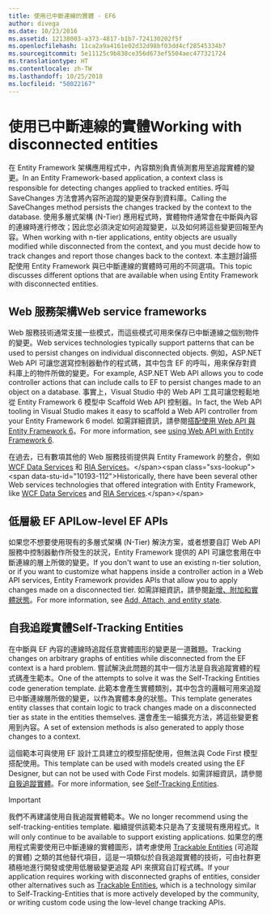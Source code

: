 ```yaml
---
title: 使用已中斷連線的實體 - EF6
author: divega
ms.date: 10/23/2016
ms.assetid: 12138003-a373-4817-b1b7-724130202f5f
ms.openlocfilehash: 11ca2a9a4161e02d32d98bf03dd4cf28545334b7
ms.sourcegitcommit: 5e11125c9b838ce356d673ef5504aec477321724
ms.translationtype: HT
ms.contentlocale: zh-TW
ms.lasthandoff: 10/25/2018
ms.locfileid: "50022167"
---
```

# <a name="working-with-disconnected-entities"></a><span data-ttu-id="10193-102">使用已中斷連線的實體</span><span class="sxs-lookup"><span data-stu-id="10193-102">Working with disconnected entities</span></span>
<span data-ttu-id="10193-103">在 Entity Framework 架構應用程式中，內容類別負責偵測套用至追蹤實體的變更。</span><span class="sxs-lookup"><span data-stu-id="10193-103">In an Entity Framework-based application, a context class is responsible for detecting changes applied to tracked entities.</span></span> <span data-ttu-id="10193-104">呼叫 SaveChanges 方法會將內容所追蹤的變更保存到資料庫。</span><span class="sxs-lookup"><span data-stu-id="10193-104">Calling the SaveChanges method persists the changes tracked by the context to the database.</span></span> <span data-ttu-id="10193-105">使用多層式架構 (N-Tier) 應用程式時，實體物件通常會在中斷與內容的連線時進行修改；因此您必須決定如何追蹤變更，以及如何將這些變更回報至內容。</span><span class="sxs-lookup"><span data-stu-id="10193-105">When working with n-tier applications, entity objects are usually modified while disconnected from the context, and you must decide how to track changes and report those changes back to the context.</span></span> <span data-ttu-id="10193-106">本主題討論搭配使用 Entity Framework 與已中斷連線的實體時可用的不同選項。</span><span class="sxs-lookup"><span data-stu-id="10193-106">This topic discusses different options that are available when using Entity Framework with disconnected entities.</span></span>   

## <a name="web-service-frameworks"></a><span data-ttu-id="10193-107">Web 服務架構</span><span class="sxs-lookup"><span data-stu-id="10193-107">Web service frameworks</span></span>

<span data-ttu-id="10193-108">Web 服務技術通常支援一些模式，而這些模式可用來保存已中斷連線之個別物件的變更。</span><span class="sxs-lookup"><span data-stu-id="10193-108">Web services technologies typically support patterns that can be used to persist changes on individual disconnected objects.</span></span> <span data-ttu-id="10193-109">例如，ASP.NET Web API 可讓您選寫控制器動作的程式碼，其中包含 EF 的呼叫，用來保存對資料庫上的物件所做的變更。</span><span class="sxs-lookup"><span data-stu-id="10193-109">For example, ASP.NET Web API allows you to code controller actions that can include calls to EF to persist changes made to an object on a database.</span></span> <span data-ttu-id="10193-110">事實上，Visual Studio 中的 Web API 工具可讓您輕鬆地從 Entity Framework 6 模型中 Scaffold Web API 控制器。</span><span class="sxs-lookup"><span data-stu-id="10193-110">In fact, the Web API tooling in Visual Studio makes it easy to scaffold a Web API controller from your Entity Framework 6 model.</span></span> <span data-ttu-id="10193-111">如需詳細資訊，請參閱[搭配使用 Web API 與 Entity Framework 6](https://docs.microsoft.com/aspnet/web-api/overview/data/using-web-api-with-entity-framework/)。</span><span class="sxs-lookup"><span data-stu-id="10193-111">For more information, see [using Web API with Entity Framework 6](https://docs.microsoft.com/aspnet/web-api/overview/data/using-web-api-with-entity-framework/).</span></span>   

<span data-ttu-id="10193-112">在過去，已有數項其他的 Web 服務技術提供與 Entity Framework 的整合，例如 [WCF Data Services](https://docs.microsoft.com/dotnet/framework/data/wcf/create-a-data-service-using-an-adonet-ef-data-wcf) 和 [RIA Services](https://docs.microsoft.com/previous-versions/dotnet/wcf-ria/ee707344(v=vs.91))。</span><span class="sxs-lookup"><span data-stu-id="10193-112">Historically, there have been several other Web services technologies that offered integration with Entity Framework, like [WCF Data Services](https://docs.microsoft.com/dotnet/framework/data/wcf/create-a-data-service-using-an-adonet-ef-data-wcf) and [RIA Services](https://docs.microsoft.com/previous-versions/dotnet/wcf-ria/ee707344(v=vs.91)).</span></span>

## <a name="low-level-ef-apis"></a><span data-ttu-id="10193-113">低層級 EF API</span><span class="sxs-lookup"><span data-stu-id="10193-113">Low-level EF APIs</span></span>

<span data-ttu-id="10193-114">如果您不想要使用現有的多層式架構 (N-Tier) 解決方案，或者想要自訂 Web API 服務中控制器動作所發生的狀況，Entity Framework 提供的 API 可讓您套用在中斷連線的層上所做的變更。</span><span class="sxs-lookup"><span data-stu-id="10193-114">If you don't want to use an existing n-tier solution, or if you want to customize what happens inside a controller action in a Web API services, Entity Framework provides APIs that allow you to apply changes made on a disconnected tier.</span></span> <span data-ttu-id="10193-115">如需詳細資訊，請參閱[新增、附加和實體狀態](~/ef6/saving/change-tracking/entity-state.md)。</span><span class="sxs-lookup"><span data-stu-id="10193-115">For more information, see [Add, Attach, and entity state](~/ef6/saving/change-tracking/entity-state.md).</span></span>  

## <a name="self-tracking-entities"></a><span data-ttu-id="10193-116">自我追蹤實體</span><span class="sxs-lookup"><span data-stu-id="10193-116">Self-Tracking Entities</span></span>  

<span data-ttu-id="10193-117">在中斷與 EF 內容的連線時追蹤任意實體圖形的變更是一道難題。</span><span class="sxs-lookup"><span data-stu-id="10193-117">Tracking changes on arbitrary graphs of entities while disconnected from the EF context is a hard problem.</span></span> <span data-ttu-id="10193-118">嘗試解決此問題的其中一個方法是自我追蹤實體的程式碼產生範本。</span><span class="sxs-lookup"><span data-stu-id="10193-118">One of the attempts to solve it was the Self-Tracking Entities code generation template.</span></span> <span data-ttu-id="10193-119">此範本會產生實體類別，其中包含的邏輯可用來追蹤已中斷連線層所做的變更，以作為實體本身的狀態。</span><span class="sxs-lookup"><span data-stu-id="10193-119">This template generates entity classes that contain logic to track changes made on a disconnected tier as state in the entities themselves.</span></span> <span data-ttu-id="10193-120">還會產生一組擴充方法，將這些變更套用到內容。</span><span class="sxs-lookup"><span data-stu-id="10193-120">A set of extension methods is also generated to apply those changes to a context.</span></span>

<span data-ttu-id="10193-121">這個範本可與使用 EF 設計工具建立的模型搭配使用，但無法與 Code First 模型搭配使用。</span><span class="sxs-lookup"><span data-stu-id="10193-121">This template can be used with models created using the EF Designer, but can not be used with Code First models.</span></span> <span data-ttu-id="10193-122">如需詳細資訊，請參閱[自我追蹤實體](self-tracking-entities/index.md)。</span><span class="sxs-lookup"><span data-stu-id="10193-122">For more information, see [Self-Tracking Entities](self-tracking-entities/index.md).</span></span>  

> [!IMPORTANT]
> <span data-ttu-id="10193-123">我們不再建議使用自我追蹤實體範本。</span><span class="sxs-lookup"><span data-stu-id="10193-123">We no longer recommend using the self-tracking-entities template.</span></span> <span data-ttu-id="10193-124">繼續提供該範本只是為了支援現有應用程式。</span><span class="sxs-lookup"><span data-stu-id="10193-124">It will only continue to be available to support existing applications.</span></span> <span data-ttu-id="10193-125">如果您的應用程式需要使用已中斷連線的實體圖形，請考慮使用 [Trackable Entities](http://trackableentities.github.io/) (可追蹤的實體) 之類的其他替代項目，這是一項類似於自我追蹤實體的技術，可由社群更積極地進行開發或使用低層級變更追蹤 API 來撰寫自訂程式碼。</span><span class="sxs-lookup"><span data-stu-id="10193-125">If your application requires working with disconnected graphs of entities, consider other alternatives such as [Trackable Entities](http://trackableentities.github.io/), which is a technology similar to Self-Tracking-Entities that is more actively developed by the community, or writing custom code using the low-level change tracking APIs.</span></span>
